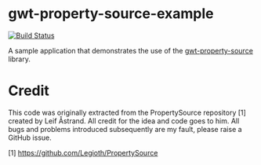 gwt-property-source-example
===========================

[![Build Status](https://secure.travis-ci.org/realityforge/gwt-property-source-example.png?branch=master)](http://travis-ci.org/realityforge/gwt-property-source-example)

A sample application that demonstrates the use of the [gwt-property-source](https://github.com/realityforge/gwt-property-source) library.

Credit
======

This code was originally extracted from the PropertySource repository [1] created by Leif Åstrand. All credit for the idea and code goes to him. All bugs and problems introduced subsequently are my fault, please raise a GitHub issue.

[1] https://github.com/Legioth/PropertySource
